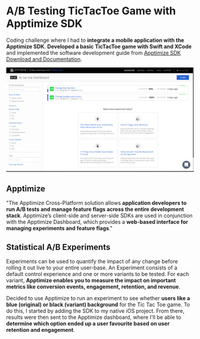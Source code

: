 # A/B Testing TicTacToe Game with Apptimize SDK
Coding challenge where I had to **integrate a mobile application with the Apptimize SDK**. **Developed a basic TicTacToe game with Swift and XCode** and implemented the software development guide from [Apptimize SDK Download and Documentation](https://apptimize.com/docs/sdk-information.html). 


![Alt text](https://github.com/lucylow/Apptimize_tictactoe/blob/master/TicTacToe/Screenshots/Dashboard.png?raw=true "Title")



## Apptimize

"The Apptimize Cross-Platform solution allows **application developers to run A/B tests and manage feature flags across the entire development stack**. Apptimize’s client-side and server-side SDKs are used in conjunction with the Apptimize Dashboard, which provides a **web-based interface for managing experiments and feature flags**."

## Statistical A/B Experiments 

Experiments can be used to quantify the impact of any change before rolling it out live to your entire user-base. An Experiment consists of a default control experience and one or more variants to be tested. For each variant, **Apptimize enables you to measure the impact on important metrics like conversion events, engagement, retention, and revenue**.

Decided to use Apptimize to run an experiment to see whether **users like a blue (original) or black (variant) background** for the Tic Tac Toe game. To do this, I started by adding the SDK to my native iOS project. From there, results were then sent to the Apptimize dashboard, where I'll be able to **determine which option ended up a user favourite based on user retention and engagement**. 


